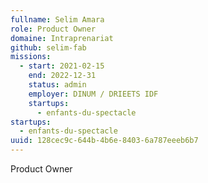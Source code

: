 ```yaml
---
fullname: Selim Amara
role: Product Owner
domaine: Intraprenariat
github: selim-fab
missions:
  - start: 2021-02-15
    end: 2022-12-31
    status: admin
    employer: DINUM / DRIEETS IDF
    startups:
      - enfants-du-spectacle
startups:
  - enfants-du-spectacle
uuid: 128cec9c-644b-4b6e-8403-6a787eeeb6b7
---
```

Product Owner